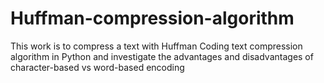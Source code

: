 # Huffman-compression-algorithm



This work is to compress a text with Huffman Coding text compression algorithm in Python and investigate the advantages and disadvantages of character-based vs word-based encoding
